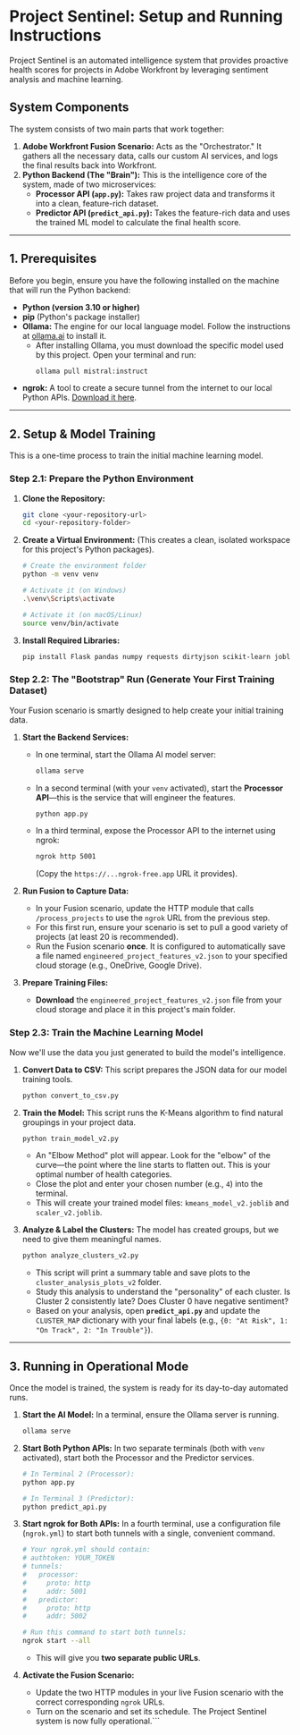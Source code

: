 # Project Sentinel: Setup and Running Instructions

Project Sentinel is an automated intelligence system that provides proactive health scores for projects in Adobe Workfront by leveraging sentiment analysis and machine learning.

## System Components

The system consists of two main parts that work together:
1.  **Adobe Workfront Fusion Scenario:** Acts as the "Orchestrator." It gathers all the necessary data, calls our custom AI services, and logs the final results back into Workfront.
2.  **Python Backend (The "Brain"):** This is the intelligence core of the system, made of two microservices:
    *   **Processor API (`app.py`):** Takes raw project data and transforms it into a clean, feature-rich dataset.
    *   **Predictor API (`predict_api.py`):** Takes the feature-rich data and uses the trained ML model to calculate the final health score.

---

## 1. Prerequisites

Before you begin, ensure you have the following installed on the machine that will run the Python backend:

*   **Python (version 3.10 or higher)**
*   **pip** (Python's package installer)
*   **Ollama:** The engine for our local language model. Follow the instructions at [ollama.ai](https://ollama.ai/) to install it.
    *   After installing Ollama, you must download the specific model used by this project. Open your terminal and run:
        ```bash
        ollama pull mistral:instruct
        ```
*   **ngrok:** A tool to create a secure tunnel from the internet to our local Python APIs. [Download it here](https://ngrok.com/download).

---

## 2. Setup & Model Training

This is a one-time process to train the initial machine learning model.

### Step 2.1: Prepare the Python Environment

1.  **Clone the Repository:**
    ```bash
    git clone <your-repository-url>
    cd <your-repository-folder>
    ```

2.  **Create a Virtual Environment:** (This creates a clean, isolated workspace for this project's Python packages).
    ```bash
    # Create the environment folder
    python -m venv venv

    # Activate it (on Windows)
    .\venv\Scripts\activate

    # Activate it (on macOS/Linux)
    source venv/bin/activate
    ```

3.  **Install Required Libraries:**
    ```bash
    pip install Flask pandas numpy requests dirtyjson scikit-learn joblib
    ```

### Step 2.2: The "Bootstrap" Run (Generate Your First Training Dataset)

Your Fusion scenario is smartly designed to help create your initial training data.

1.  **Start the Backend Services:**
    *   In one terminal, start the Ollama AI model server:
        ```bash
        ollama serve
        ```
    *   In a second terminal (with your `venv` activated), start the **Processor API**—this is the service that will engineer the features.
        ```bash
        python app.py
        ```
    *   In a third terminal, expose the Processor API to the internet using ngrok:
        ```bash
        ngrok http 5001
        ```
        (Copy the `https://...ngrok-free.app` URL it provides).

2.  **Run Fusion to Capture Data:**
    *   In your Fusion scenario, update the HTTP module that calls `/process_projects` to use the `ngrok` URL from the previous step.
    *   For this first run, ensure your scenario is set to pull a good variety of projects (at least 20 is recommended).
    *   Run the Fusion scenario **once**. It is configured to automatically save a file named `engineered_project_features_v2.json` to your specified cloud storage (e.g., OneDrive, Google Drive).

3.  **Prepare Training Files:**
    *   **Download** the `engineered_project_features_v2.json` file from your cloud storage and place it in this project's main folder.

### Step 2.3: Train the Machine Learning Model

Now we'll use the data you just generated to build the model's intelligence.

1.  **Convert Data to CSV:** This script prepares the JSON data for our model training tools.
    ```bash
    python convert_to_csv.py
    ```

2.  **Train the Model:** This script runs the K-Means algorithm to find natural groupings in your project data.
    ```bash
    python train_model_v2.py
    ```
    *   An "Elbow Method" plot will appear. Look for the "elbow" of the curve—the point where the line starts to flatten out. This is your optimal number of health categories.
    *   Close the plot and enter your chosen number (e.g., `4`) into the terminal.
    *   This will create your trained model files: `kmeans_model_v2.joblib` and `scaler_v2.joblib`.

3.  **Analyze & Label the Clusters:** The model has created groups, but we need to give them meaningful names.
    ```bash
    python analyze_clusters_v2.py
    ```
    *   This script will print a summary table and save plots to the `cluster_analysis_plots_v2` folder.
    *   Study this analysis to understand the "personality" of each cluster. Is Cluster 2 consistently late? Does Cluster 0 have negative sentiment?
    *   Based on your analysis, open **`predict_api.py`** and update the `CLUSTER_MAP` dictionary with your final labels (e.g., `{0: "At Risk", 1: "On Track", 2: "In Trouble"}`).

---

## 3. Running in Operational Mode

Once the model is trained, the system is ready for its day-to-day automated runs.

1.  **Start the AI Model:** In a terminal, ensure the Ollama server is running.
    ```bash
    ollama serve
    ```

2.  **Start Both Python APIs:** In two separate terminals (both with `venv` activated), start both the Processor and the Predictor services.
    ```bash
    # In Terminal 2 (Processor):
    python app.py

    # In Terminal 3 (Predictor):
    python predict_api.py
    ```

3.  **Start ngrok for Both APIs:** In a fourth terminal, use a configuration file (`ngrok.yml`) to start both tunnels with a single, convenient command.
    ```bash
    # Your ngrok.yml should contain:
    # authtoken: YOUR_TOKEN
    # tunnels:
    #   processor:
    #     proto: http
    #     addr: 5001
    #   predictor:
    #     proto: http
    #     addr: 5002

    # Run this command to start both tunnels:
    ngrok start --all
    ```
    *   This will give you **two separate public URLs**.

4.  **Activate the Fusion Scenario:**
    *   Update the two HTTP modules in your live Fusion scenario with the correct corresponding `ngrok` URLs.
    *   Turn on the scenario and set its schedule. The Project Sentinel system is now fully operational.```
